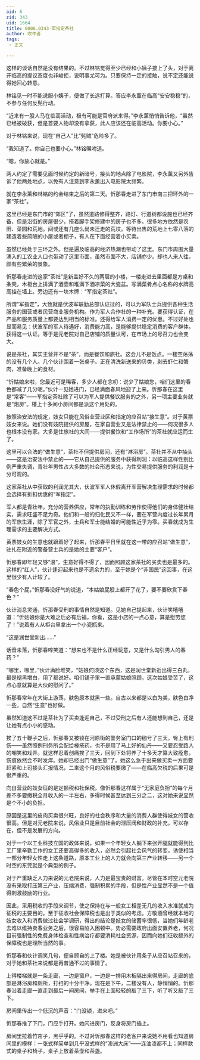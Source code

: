 ```yaml
---
aid: 6
zid: 343
uid: 1664
title: 0006.0343-军指定茶社
author: 吹牛者
tags: 
 - 正文

---
```




  这样的谈话自然是没有结果的。不过林铭觉得至少已经和小姨子接上了头，对于离开临高的提议态度也非峻拒，说明事尤可为。只要保持一定的接触，说不定还能说得她回心转意。

  林铭见一时不能说服小姨子，便做了长远打算。答应李永薰在临高“安安稳稳”的，不参与任何反髡行动。

  “近来有一股人马在临高活动，极有可能是官府派来得。”李永薰悄悄告诉他，“虽然已经被破获，但是首要人物却没有拿获，此人应该还在临高活动。你要小心。”

  对于林铭来说，现在“自己人”比“髡贼”危险多了。

  “我知道了。你自己也要小心。”林铭嘱咐道。

  “嗯，你放心就是。”

  两人约定了需要见面时候约定的新暗号，接头的地点除了电影院，李永薰又另外告诉了他两处地点，以免有人注意到李永薰出入电影院太频繁。

  就在李永薰和林铭的约会结束之后的第二天。忻那春走进了东门市南三把环外的一家“茶社”。

  这里已经是东门市的“郊区”了，虽然道路修得整齐，路灯、行道树都设施也已经齐备，但是沿街的房屋很少，搭着脚手架修建中的房子也不多。很多地方依然是农田、菜园和荒地。间或还有几座么尚未迁走的荒坟。等待出售的荒地上七零八落的建造着些简陋的小屋或者棚子，有人在下面经营着小买卖。

  虽然已经处于三环之外。但是遍及临高的经济热潮也带动了这里。东门市周围大量涌入的工农业人口也带动了这里市面，虽然市面不大，店铺亦少。却也人来人往，颇有些繁荣的景象。

  忻那春走进的这家“茶社”是新盖好不久的两层的小楼，一楼走进去里面都是方桌和条凳，木柜台上排满了酒壶和堆满下酒凉菜的大瓷盆。写满菜肴点心名称的水牌高高挂在墙上。旁边还有一块木牌：“军指定茶社”。

  所谓“军指定”，大致就是伏波军联勤总部认证过的，可以为军队士兵提供各种生活服务的国营或者民营商业服务机构。作为军人合作社的一种补充。要获得认证，在产品和服务质量上都要达到相当的标准。还得给军人消费一定的优惠。不过好处也显而易见：伏波军的军人待遇好，消费能力高，是能够提供稳定消费的客户群体。获得这一认证。等于是元老院对自己店铺的质量认可，在市场上的号召力也会变大。

  说是茶社，其实主营并不是“茶”，而是餐饮和旅社。这会儿不是饭点。一楼空荡荡的没有几个人。几个伙计围着一张桌子。正在清洗新送来的贝类，剥去虾仁和蟹肉，准备晚上的食材。

  “忻姑娘来啦，您最近可是稀客，多少人都在念叨：说少了姑娘您，咱们这里的春色都减了几分呢。”伙计一见她进门，已经满面春风地迎了上来。忻那春在这里是“常客”——军指定茶社除了可以为军人提供餐饮服务的之外，另一项主要业务就是“炮房”。楼上十多间小房间都是派这个用处的。

  按照治安法的规定，妓女只能在风俗业营业区和指定的应召站“接生意”。对于黄票妓女来说。她们没有妓院提供的房屋，在家自营业又是法律禁止的——何况很多人也根本没有家。大多是住旅社的大间——提供餐饮和“工作场所”的茶社就应运而生了。

  这里可以合法的“做生意”，茶社不但提供房间，还有“淋浴房”。茶社并不从中抽头——这是治安法中禁止的——它从自己提供的服务中获得利润：以临高这样性别比例严重失调，青壮年男性占大多数的社会形态来说，为性交易提供服务的利润是十分可观的。

  这家茶社从中获取的利润尤其大，伏波军军人休假离开军营解决生理需求的时候都会选择有折扣优惠的“军指定”。

  军人都是青壮年，充分的营养供应，常年的执勤训练和劳作使得他们的身体健壮结实，需求旺盛不足为奇。他们和一般的归化民又不一样，要在军营内度过长年累月的军旅生涯，除了军官之外，士兵和军士能结婚的可能性近乎为零。买春就成为生理需求的主要解决方式。

  黄票妓女的生意也就跟着好了起来，忻那春平日里就在这一带的应召站“做生意”，驻扎在附近的警备营士兵的是她的主要“客户”。

  忻那春即年轻又够“浪”，生意好得不得了，因而照顾这家茶社的买卖也是最多的。这样的“红人”，伙计逢迎起来也是不遗余力的，至于她是个“非国民”这回事，在这里很少有人计较了。

  “春色个屁，”忻那春没好气的说道，“本姑娘屁股上都开了花了，要不要欣赏下春色？”

  伙计消息灵通，忻那春受刑的事情自然是知道。见她自己提起来，伙计笑嘻嘻道：“忻姑娘你是大难之后必有后福，你看，这是小店的一点心意，算是慰劳您了！”说着有人从柜台里拿出一个小瓷瓶来。

  “这是润世堂新出……”

  话音未落，忻那春啐笑道：“想来也不是什么正经玩意，又是什么勾引男人的春药？”

  “哪里，哪里，”伙计满脸堆笑，“姑娘何须这个东西，这是润世堂新近出得三白丸，最是褪黑增白，用了都说好。咱们铺子里一直承蒙姑娘照顾，这次姑娘受苦了，这点心意就算是大伙的慰问了。”

  忻那春常年在大街上游荡，肤色原本就黑一些。自古以来都是以白为美，肤色白净一些，自然“生意”也好做。

  虽然知道这不过是茶社为了买卖逢迎自己，不过受刑之后有人还能想到自己，还是让她有点小小的感动。

  挨了五十鞭子之后，忻那春又被锁在河原街的警务室门口的枷号了三天。臀上有刑伤——虽然照例刑务所会配给棒疮药，也不是用了马上好的仙丹——又要忍受路人的嘲笑和戏弄。就这样忍着创痛挨了三天，回到下处将养了十多天才算大致痊愈，伤痕依然会不时发痒。她却已经出门“做生意”了。她这么急于出来做买卖一方面要赶紧和上司接头汇报情况，二来这个月的风俗税要缴了——在临高欠税的后果可是很严重的。

  向自营业的妓女征的是定额税和社保税。像忻那春这样属于“无家庭负担”的每个月差不多要缴税全月收入的一半左右，多得时候甚至达到三分之二，这对她来说显然是个不小的负担。

  原因是这里的皮肉买卖很兴旺，良好的社会秩序和大量的消费人群使得妓女的营收很高。但是对元老院来说，风俗业只是目前社会的泄压阀和财政的补充，可以存在，但不是发展的方向。

  对于一个以工业科技立国的政体来说，如果一个年轻女人躺下来张开腿就能得到比工厂里辛勤工作的女工还要高得多的收入，必然会引起社会风气的转变，诱使相当一部分年轻女性走上这条道路，原本工业上的人力就会向第三产业转移——另一个时空的东莞就是个典型的例子。

  对于严重缺乏人力来说的元老院来说，人力是最宝贵的财富。尽管在本时空元老院没有采取打压第三产业，压缩消费，强制积累的手段，但是性产业显然不是一个值得刺激鼓励的行业。

  因此，采用税收的手段来调节，使之保持在与一般女工相差无几的收入水准就成为征税的主要目的。至于征收社会保障税也是出于类似的考虑。方敬涵曾经就本地的妓女收入和消费做过社会学调研，得出的结论是妓女的储蓄率很低，当她们年龄老去难以维持卖春业务之后，很容易陷入困顿中。势必需要政府出面安置养老，何况目前强制性的免费身体检查和性病治疗都要消耗社会资源，因而向她们征收额外的保障税也是理所当然的事。

  忻那春和伙计调笑几句，便自顾自的上了楼。她是被伙计用条子从应召站召来的，对于她和茶社来说都是再普通不过的事情了。

  上得楼梯就是一条走廊，一边是窗户，一边是一排用木板隔出来得房间，走廊的底部是淋浴房和厕所，打扫的十分干净。现在是下午，二楼没有人，静悄悄的。忻那春沿着走廊一直走到最后一间房间，举手在上面轻轻的敲了三下，听了听又敲了三下。

  房间里传出一个低沉的声音：“门没锁，进来吧。”

  忻那春推了下门，门应手打开。她闪进房门，反身将房门插上。

  房间里拉着竹帘子，黑乎乎的。不过对忻那春这样的老客户来说她不用看也知道房间里的模样：一张式样简单到几乎没式样的“澳洲大床”——连油漆都不上；同样款式的桌子和椅子，桌子上放着茶壶和茶盏。


